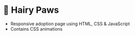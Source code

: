 # 🐶 Hairy Paws

- Responsive adoption page using HTML, CSS & JavaScript
- Contains CSS animations


